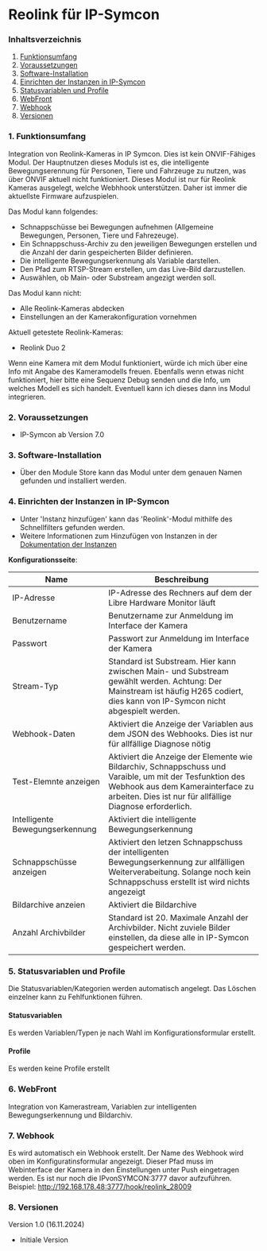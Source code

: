 # Reolink für IP-Symcon

### Inhaltsverzeichnis

1. [Funktionsumfang](#1-funktionsumfang)
2. [Voraussetzungen](#2-voraussetzungen)
3. [Software-Installation](#3-software-installation)
4. [Einrichten der Instanzen in IP-Symcon](#4-einrichten-der-instanzen-in-ip-symcon)
5. [Statusvariablen und Profile](#5-statusvariablen-und-profile)
6. [WebFront](#6-webfront)
7. [Webhook](#7-webhook)
8. [Versionen](#8-versionen)

### 1. Funktionsumfang

Integration von Reolink-Kameras in IP Symcon.
Dies ist kein ONVIF-Fähiges Modul.
Der Hauptnutzen dieses Moduls ist es, die intelligente Bewegungserennung für Personen, Tiere und Fahrzeuge zu nutzen, was über ONVIF aktuell nicht funktioniert.
Dieses Modul ist nur für Reolink Kameras ausgelegt, welche Webhhook unterstützen. 
Daher ist immer die aktuellste Firmware aufzuspielen.

Das Modul kann folgendes:

- Schnappschüsse bei Bewegungen aufnehmen (Allgemeine Bewegungen, Personen, Tiere und Fahrezeuge).
- Ein Schnappschuss-Archiv zu den jeweiligen Bewegungen erstellen und die Anzahl der darin gespeicherten Bilder definieren.
- Die intelligente Bewegungserkennung als Variable darstellen.
- Den Pfad zum RTSP-Stream erstellen, um das Live-Bild darzustellen.
- Auswählen, ob Main- oder Substream angezigt werden soll.

Das Modul kann nicht:
- Alle Reolink-Kameras abdecken
- Einstellungen an der Kamerakonfiguration vornehmen

Aktuell getestete Reolink-Kameras:
- Reolink Duo 2

Wenn eine Kamera mit dem Modul funktioniert, würde ich mich über eine Info mit Angabe des Kameramodells freuen. 
Ebenfalls wenn etwas nicht funktioniert, hier bitte eine Sequenz Debug senden und die Info, um welches Modell es sich handelt. 
Eventuell kann ich dieses dann ins Modul integrieren.

### 2. Voraussetzungen

- IP-Symcon ab Version 7.0

### 3. Software-Installation

* Über den Module Store kann das Modul unter dem genauen Namen gefunden und installiert werden.

### 4. Einrichten der Instanzen in IP-Symcon

- Unter 'Instanz hinzufügen' kann das 'Reolink'-Modul mithilfe des Schnellfilters gefunden werden.  
- Weitere Informationen zum Hinzufügen von Instanzen in der [Dokumentation der Instanzen](https://www.symcon.de/service/dokumentation/konzepte/instanzen/#Instanz_hinzufügen)

__Konfigurationsseite__:

Name     | Beschreibung
-------- | ------------------
IP-Adresse                          |	IP-Adresse des Rechners auf dem der Libre Hardware Monitor läuft
Benutzername                        |   Benutzername zur Anmeldung im Interface der Kamera
Passwort                            |   Passwort zur Anmeldung im Interface der Kamera
Stream-Typ                          |   Standard ist Substream. Hier kann zwischen Main- und Substream gewählt werden. Achtung: Der Mainstream ist häufig H265 codiert, dies kann von IP-Symcon nicht abgespielt werden.
Webhook-Daten                       |	Aktiviert die Anzeige der Variablen aus dem JSON des Webhooks. Dies ist nur für allfällige Diagnose nötig
Test-Elemnte anzeigen               |   Aktiviert die Anzeige der Elemente wie Bildarchiv, Schnappschuss und Varaible, um mit der Tesfunktion des Webhook aus dem Kamerainterface zu arbeiten. Dies ist nur für allfällige Diagnose erforderlich.
Intelligente Bewegungserkennung     |   Aktiviert die intelligente Bewegungserkennung
Schnappschüsse anzeigen             |   Aktiviert den letzen Schnappschuss der intelligenten Bewegungserkennung zur allfälligen Weiterverabeitung. Solange noch kein Schnappschuss erstellt ist wird nichts angezeigt
Bildarchive anzeien                 |   Aktiviert die Bildarchive
Anzahl Archivbilder                 |   Standard ist 20. Maximale Anzahl der Archivbilder. Nicht zuviele Bilder einstellen, da diese alle in IP-Symcon gespeichert werden.

### 5. Statusvariablen und Profile

Die Statusvariablen/Kategorien werden automatisch angelegt. Das Löschen einzelner kann zu Fehlfunktionen führen.

#### Statusvariablen

Es werden Variablen/Typen je nach Wahl im Konfigurationsformular erstellt.

#### Profile

Es werden keine Profile erstellt

### 6. WebFront

Integration von Kamerastream, Variablen zur intelligenten Bewegungserkennung und Bildarchiv.

### 7. Webhook

Es wird automatisch ein Webhook erstellt. Der Name des Webhook wird oben im Konfiguratinsformular angezeigt. Dieser Pfad muss im Webinterface der Kamera in den Einstellungen unter Push eingetragen werden. 
Es ist nur noch die IPvonSYMCON:3777 davor aufzuführen.
Beispiel: http://192.168.178.48:3777/hook/reolink_28009

### 8. Versionen

Version 1.0 (16.11.2024)

- Initiale Version

